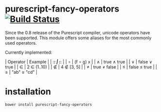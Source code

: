 # purescript-fancy-operators [![Build Status](https://travis-ci.org/Thimoteus/puresript-fancy-operators.svg?branch=master)](https://travis-ci.org/Thimoteus/puresript-fancy-operators)

Since the 0.8 release of the Purescript compiler, unicode operators have been supported.
This module offers some aliases for the most commonly used operators.

Currently implemented:

| Operator | Example      |
|   :___:  |  :___:       |
| ∘        | (f ∘ g) x    |
| ∧        | true ∧ true  |
| ∨        | false ∨ true |
| ∈        | 2 ∈ (1..10)  |
| ∉        | 4 ∉ [3, 5]   |
| ≠        | true ≠ false |
| ≤        | false ≤ true |
| ≥        | "ab" ≥ "cd"  |

# installation
`bower install purescript-fancy-operators`

